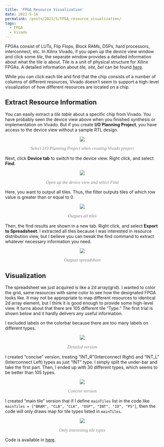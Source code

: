 ```yaml
---
title: 'FPGA Resource Visualization'
date: 2021-5-16
permalink: /posts/2021/5/FPGA_resource_visualization/
tags:
  - FPGA
  - Vivado
---
```


FPGAs consist of LUTs, Flip Flops, Block RAMs, DSPs, hard processors, interconnect, etc. 
In Xilinx Vivado, if you open up the device view window and click some _tile_, 
the separate window provides a detailed information about what the tile is about. 
Tile is a unit of physical structure for Xilinx FPGAs. 
A detailed information about _tile, site, bel_ can be found [here](https://www.rapidwright.io/docs/Xilinx_Architecture.html).

While you can click each tile and find that the chip consists of a number of columns of different resources, 
Vivado doesn’t seem to support a high-level visualization of how different resources are located on a chip.

Extract Resource Information
------
You can easily extract a _tile table_ about a specific chip from Vivado. 
You have probably seen the device view above when you finished synthesis or implementation on Vivado. 
But if you create **I/O Planning Project**, you have access to the device view without a sample RTL design.

<p align="center"> <img src="https://dj-park.github.io/images/posts_img/step_1.png"> </p>
<p style="font-family: times, serif; font-size:11pt; font-style:italic; text-align:center; color:grey">
Select I/O Planning Project when creating Vivado project
</p>

Next, click **Device tab** to switch to the device view. Right click, and select **Find**. 

<p align="center"> <img src="https://dj-park.github.io/images/posts_img/step_2.png"> </p>
<p style="font-family: times, serif; font-size:11pt; font-style:italic; text-align:center; color:grey">
Open up the device view and select Find
</p>

Here, you want to output all tiles. Thus, the filter outputs tiles of which row value is greater than or equal to 0.

<p align="center"> <img src="https://dj-park.github.io/images/posts_img/step_3.png"> </p>
<p style="font-family: times, serif; font-size:11pt; font-style:italic; text-align:center; color:grey">
Outputs all tiles
</p>

Then, the find results are shown in a new tab. Right click, and select **Export to Spreadsheet**.
I extracted all tiles because I was interested in resource distribution view, 
but I believe you can tweak the find command to extract whatever necessary information you need.

<p align="center"> <img src="https://dj-park.github.io/images/posts_img/step_4.png"> </p>
<p style="font-family: times, serif; font-size:11pt; font-style:italic; text-align:center; color:grey">
Outputs spreadsheet
</p>


Visualization
 ------
The spreadsheet we just acquired is like a 2d array(grid). I wanted to color the grid, same resources with same color to see 
how the designated FPGA looks like. It may not be appropriate to map different resources to identical 2d array element, 
but I think it is good enough to provide some high-level view. 
It turns about that there are 105 different tile “Type.” The first trial is shown below and it hardly delivers any useful information. 

I excluded labels on the colorbar because there are too many labels on different types.

<p align="center"> <img src="https://dj-park.github.io/images/posts_img/verbose.png"> </p>
<p style="font-family: times, serif; font-size:11pt; font-style:italic; text-align:center; color:grey">
Detailed version
</p>


I created “concise” version, treating “INT_R”(Interconnect Right) and “INT_L” (Interconnect Left) types as just “INT” type. 
I simply split the under-bar and take the first part. Then, I ended up with 30 different types, which seems to be better than 105 types.

<p align="center"> <img src="https://dj-park.github.io/images/posts_img/concise.png"> </p>
<p style="font-family: times, serif; font-size:11pt; font-style:italic; text-align:center; color:grey">
Concise version
</p>

I created “main tile” version that if I define `mainTiles` list in the code like 
`mainTiles = ["BRAM", "CLB", "CLK", "DSP", "INT", "IO", "PS"]`, then the code will only draws map for tile types listed in `mainTiles`.

<p align="center"> <img src="https://dj-park.github.io/images/posts_img/mainTypes.png"> </p>
<p style="font-family: times, serif; font-size:11pt; font-style:italic; text-align:center; color:grey">
Only interesting tile types
</p>

Code is available in [here]( https://github.com/dj-park/FPGA-resource-visualization).
